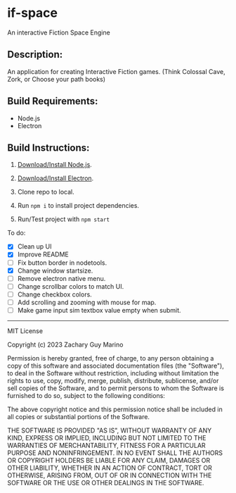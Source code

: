 # if-space

An interactive Fiction Space Engine

## Description:

An application for creating Interactive Fiction games.
(Think Colossal Cave, Zork, or Choose your path books)

## Build Requirements:

- Node.js
- Electron

## Build Instructions:

1. [Download/Install Node.js](https://nodejs.org/en/download).
1. [Download/Install Electron](https://www.electronjs.org/).
2. Clone repo to local.

3. Run `npm i` to install project dependencies.

4. Run/Test project with `npm start`

To do:

- [x] Clean up UI
- [x] Improve README
- [ ] Fix button border in nodetools.
- [x] Change window startsize.
- [ ] Remove electron native menu.
- [ ] Change scrollbar colors to match UI.
- [ ] Change checkbox colors.
- [ ] Add scrolling and zooming with mouse for map.
- [ ] Make game input sim textbox value empty when submit.

---
 

MIT License

Copyright (c) 2023 Zachary Guy Marino

Permission is hereby granted, free of charge, to any person obtaining a copy
of this software and associated documentation files (the "Software"), to deal
in the Software without restriction, including without limitation the rights
to use, copy, modify, merge, publish, distribute, sublicense, and/or sell
copies of the Software, and to permit persons to whom the Software is
furnished to do so, subject to the following conditions:

The above copyright notice and this permission notice shall be included in all
copies or substantial portions of the Software.

THE SOFTWARE IS PROVIDED "AS IS", WITHOUT WARRANTY OF ANY KIND, EXPRESS OR
IMPLIED, INCLUDING BUT NOT LIMITED TO THE WARRANTIES OF MERCHANTABILITY,
FITNESS FOR A PARTICULAR PURPOSE AND NONINFRINGEMENT. IN NO EVENT SHALL THE
AUTHORS OR COPYRIGHT HOLDERS BE LIABLE FOR ANY CLAIM, DAMAGES OR OTHER
LIABILITY, WHETHER IN AN ACTION OF CONTRACT, TORT OR OTHERWISE, ARISING FROM,
OUT OF OR IN CONNECTION WITH THE SOFTWARE OR THE USE OR OTHER DEALINGS IN THE
SOFTWARE.
